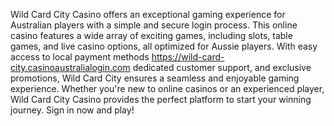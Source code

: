  
Wild Card City Casino offers an exceptional gaming experience for Australian players with a simple and secure login process. This online casino features a wide array of exciting games, including slots, table games, and live casino options, all optimized for Aussie players. With easy access to local payment methods https://wild-card-city.casinoaustralialogin.com dedicated customer support, and exclusive promotions, Wild Card City ensures a seamless and enjoyable gaming experience. Whether you're new to online casinos or an experienced player, Wild Card City Casino provides the perfect platform to start your winning journey. Sign in now and play!







